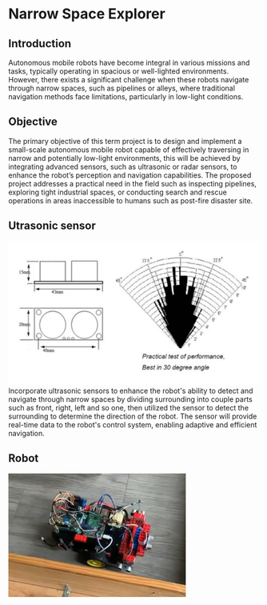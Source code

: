# Narrow Space Explorer
## Introduction
Autonomous mobile robots have become integral in various missions and tasks, typically operating in spacious or well-lighted environments. However, there exists a significant challenge when these robots navigate through narrow spaces, such as pipelines or alleys, where traditional navigation methods face limitations, particularly in low-light conditions.

## Objective
The primary objective of this term project is to design and implement a small-scale autonomous mobile robot capable of effectively traversing in narrow and potentially low-light environments, this will be achieved by integrating advanced sensors, such as ultrasonic or radar sensors, to enhance the robot’s perception and navigation capabilities. The proposed project addresses a practical need in the field such as inspecting pipelines, exploring tight industrial spaces, or conducting search and rescue operations in areas inaccessible to humans such as post-fire disaster site.

## Utrasonic sensor
![image](https://github.com/timmy168/Easy-Autonomous-Mobile-Robot/blob/main/term%20project/images/Ultrasonic%20sensor.png)
Incorporate ultrasonic sensors to enhance the robot's ability to detect and navigate through narrow spaces by dividing surrounding into couple parts such as front, right, left and so one, then utilized the sensor to detect the surrounding to determine the direction of the robot. The sensor will provide real-time data to the robot's control system, enabling adaptive and efficient navigation.

## Robot
![image](https://github.com/timmy168/Easy-Autonomous-Mobile-Robot/blob/main/term%20project/images/Robot.png)
